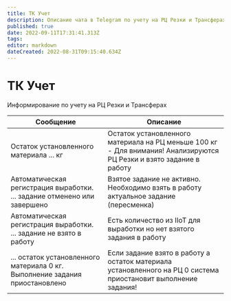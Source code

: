 ```yaml
---
title: ТК Учет
description: Описание чата в Telegram по учету на РЦ Резки и Трансферах на Термокомпоненте 
published: true
date: 2022-09-11T17:31:41.313Z
tags: 
editor: markdown
dateCreated: 2022-08-31T09:15:40.634Z
---
```


# ТК Учет

Информирование по учету на РЦ Резки и Трансферах

| Сообщение                                                                    | Описание                                                                                                             |
| ---------------------------------------------------------------------------- | -------------------------------------------------------------------------------------------------------------------- |
| Остаток установленного материала ... кг                                      | Остаток установленного материала на РЦ меньше 100 кг - Для внимания! Анализируются РЦ Резки и взято задание в работу |
| Автоматическая регистрация выработки. ... задание отменено или завершено     | Взятое задание не активно. Необходимо взять в работу актуальное задание (пересменка)                                 |
| Автоматическая регистрация выработки. ... задание не взято в работу          | Есть количество из IIoT для выработки но нет взятого задания в работу                                                |
| ... остаток установленного материала 0 кг. Выполнение задания приостановлено | Если задание взято в работу а остаток материала установленного на РЦ 0 система приостановит выполнение задания!      |
